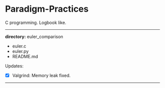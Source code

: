 # Paradigm-Practices
C programming. Logbook like.

---

**directory:** euler_comparison  
- euler.c  
- euler.py  
- README.md  

Updates:  
  - [x] Valgrind: Memory leak fixed.

---
